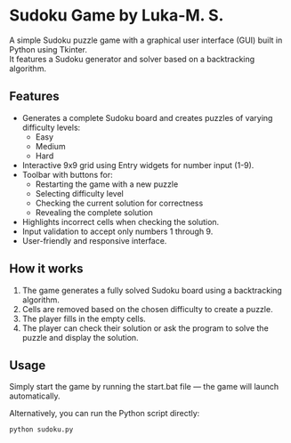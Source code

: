 # Sudoku Game by Luka-M. S.

A simple Sudoku puzzle game with a graphical user interface (GUI) built in Python using Tkinter.  
It features a Sudoku generator and solver based on a backtracking algorithm.

## Features

- Generates a complete Sudoku board and creates puzzles of varying difficulty levels:
  - Easy
  - Medium
  - Hard
- Interactive 9x9 grid using Entry widgets for number input (1-9).
- Toolbar with buttons for:
  - Restarting the game with a new puzzle
  - Selecting difficulty level
  - Checking the current solution for correctness
  - Revealing the complete solution
- Highlights incorrect cells when checking the solution.
- Input validation to accept only numbers 1 through 9.
- User-friendly and responsive interface.

## How it works

1. The game generates a fully solved Sudoku board using a backtracking algorithm.
2. Cells are removed based on the chosen difficulty to create a puzzle.
3. The player fills in the empty cells.
4. The player can check their solution or ask the program to solve the puzzle and display the solution.

## Usage

Simply start the game by running the start.bat file — the game will launch automatically.

Alternatively, you can run the Python script directly:

```bash
python sudoku.py

